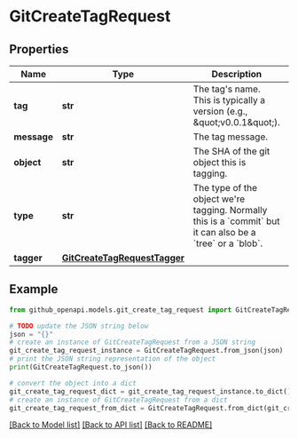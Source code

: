 # GitCreateTagRequest


## Properties

Name | Type | Description | Notes
------------ | ------------- | ------------- | -------------
**tag** | **str** | The tag&#39;s name. This is typically a version (e.g., \&quot;v0.0.1\&quot;). | 
**message** | **str** | The tag message. | 
**object** | **str** | The SHA of the git object this is tagging. | 
**type** | **str** | The type of the object we&#39;re tagging. Normally this is a &#x60;commit&#x60; but it can also be a &#x60;tree&#x60; or a &#x60;blob&#x60;. | 
**tagger** | [**GitCreateTagRequestTagger**](GitCreateTagRequestTagger.md) |  | [optional] 

## Example

```python
from github_openapi.models.git_create_tag_request import GitCreateTagRequest

# TODO update the JSON string below
json = "{}"
# create an instance of GitCreateTagRequest from a JSON string
git_create_tag_request_instance = GitCreateTagRequest.from_json(json)
# print the JSON string representation of the object
print(GitCreateTagRequest.to_json())

# convert the object into a dict
git_create_tag_request_dict = git_create_tag_request_instance.to_dict()
# create an instance of GitCreateTagRequest from a dict
git_create_tag_request_from_dict = GitCreateTagRequest.from_dict(git_create_tag_request_dict)
```
[[Back to Model list]](../README.md#documentation-for-models) [[Back to API list]](../README.md#documentation-for-api-endpoints) [[Back to README]](../README.md)


